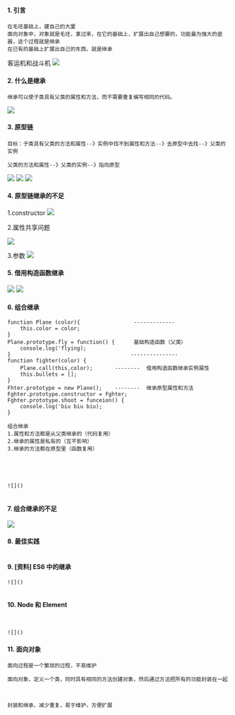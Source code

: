 #### 1.	引言
```
在毛坯基础上，建自己的大厦
面向对象中，对象就是毛坯，拿过来，在它的基础上，扩展出自己想要的，功能最为强大的瓷器，这个过程就是继承
在已有的基础上扩展出自己的东西，就是继承
```

客运机和战斗机
![](https://raw.githubusercontent.com/lz109896/Web-datum/16058691bda3af220a3280d6758a2cf688fab0ed/%E5%BC%95%E8%A8%80.png)
#### 2.	什么是继承
```
继承可以使子类具有父类的属性和方法，而不需要重复编写相同的代码。

```
![](https://raw.githubusercontent.com/lz109896/Web-datum/16058691bda3af220a3280d6758a2cf688fab0ed/%E4%BB%80%E4%B9%88%E6%98%AF%E7%BB%A7%E6%89%BF.png)

#### 3.	原型链
```
目标：子类具有父类的方法和属性--》实例中找不到属性和方法--》去原型中去找--》父类的实例

父类的方法和属性--》父类的实例--》指向原型
```
![](https://raw.githubusercontent.com/lz109896/Web-datum/16058691bda3af220a3280d6758a2cf688fab0ed/%E5%8E%9F%E5%9E%8B%E9%93%BE1.png)
![](https://raw.githubusercontent.com/lz109896/Web-datum/16058691bda3af220a3280d6758a2cf688fab0ed/%E5%8E%9F%E5%9E%8B%E9%93%BE2.png)
![](https://raw.githubusercontent.com/lz109896/Web-datum/16058691bda3af220a3280d6758a2cf688fab0ed/%E5%8E%9F%E5%9E%8B%E9%93%BE3.png)

#### 4.	原型链继承的不足

1.constructor
![](https://raw.githubusercontent.com/lz109896/Web-datum/16058691bda3af220a3280d6758a2cf688fab0ed/%E5%8E%9F%E5%9E%8B%E9%93%BE%E4%B8%8D%E8%B6%B31.png)


2.属性共享问题

![](https://raw.githubusercontent.com/lz109896/Web-datum/16058691bda3af220a3280d6758a2cf688fab0ed/%E5%8E%9F%E5%9E%8B%E9%93%BE%E4%B8%8D%E8%B6%B32.png)


3.参数
![](https://raw.githubusercontent.com/lz109896/Web-datum/16058691bda3af220a3280d6758a2cf688fab0ed/%E5%8E%9F%E5%9E%8B%E9%93%BE%E4%B8%8D%E8%B6%B33.png)

#### 5.	借用构造函数继承
![](https://raw.githubusercontent.com/lz109896/Web-datum/16058691bda3af220a3280d6758a2cf688fab0ed/%E5%80%9F%E7%94%A8%E6%9E%84%E9%80%A0%E5%87%BD%E6%95%B01.png)
![](https://github.com/lz109896/Web-datum/blob/16058691bda3af220a3280d6758a2cf688fab0ed/%E5%80%9F%E7%94%A8%E6%9E%84%E9%80%A0%E5%87%BD%E6%95%B02.png)

#### 6.	组合继承
```
function Plane (color){                 -------------
    this.color = color;
}
Plane.prototype.fly = function() {      基础构造函数（父类）
    console.log('flying);
}                                      ---------------
function fighter(color) {
    Plane.call(this,color);       --------  借用构造函数继承实例属性
    this.bullets = [];
}
Fhter.prototype = new Plane();    --------  继承原型属性和方法
Fghter.prototype.constructor = Fghter;
Fghter.prototype.shoot = funceion() {
    console.log('biu biu biu);
}

```
```
组合继承
1.属性和方法都是从父类继承的（代码复用）
2.继承的属性是私有的（互不影响）
3.继承的方法都在原型里（函数复用）





![]()


```
#### 7.	组合继承的不足

![](https://raw.githubusercontent.com/lz109896/Web-datum/16058691bda3af220a3280d6758a2cf688fab0ed/%E7%BB%84%E5%90%88%E7%BB%A7%E6%89%BF%E7%9A%84%E4%B8%8D%E8%B6%B3%20.png)

#### 8.	最佳实践
![]()
#### 9.	 [资料] ES6 中的继承
```
![]()


```
#### 10.	Node 和 Element
```


![]()
```
#### 11.	面向对象
```
面向过程是一个繁琐的过程，不易维护

面向对象，定义一个类，同时具有相同的方法创建对象，然后通过方法把所有的功能封装在一起



封装和继承，减少重复，易于维护，方便扩展


```
